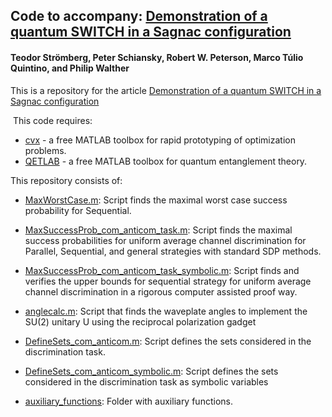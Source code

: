 ## Code to accompany: [Demonstration of a quantum SWITCH in a Sagnac configuration](https://arxiv.org/abs/2211.12540)

#### Teodor Strömberg, Peter Schiansky, Robert W. Peterson, Marco Túlio Quintino, and Philip Walther


This is a repository for the article [Demonstration of a quantum SWITCH in a Sagnac configuration](https://arxiv.org/abs/2211.12540)

 This code requires:
- [cvx](http://cvxr.com/) - a free MATLAB toolbox for rapid prototyping of optimization problems.
- [QETLAB](http://www.qetlab.com/) - a free MATLAB toolbox for quantum entanglement theory.

This repository consists of:

- [MaxWorstCase.m](https://github.com/mtcq/SagnacQuantumSwitch/blob/main/MaxWorstCase.m):
Script finds the maximal worst case success probability for Sequential.

- [MaxSuccessProb_com_anticom_task.m](https://github.com/mtcq/SagnacQuantumSwitch/blob/main/MaxSuccessProb_com_anticom_task.m):
Script finds the maximal success probabilities for uniform average channel discrimination for Parallel, Sequential, and general strategies with standard SDP methods.

- [MaxSuccessProb_com_anticom_task_symbolic.m](https://github.com/mtcq/SagnacQuantumSwitch/blob/main/MaxSuccessProb_com_anticom_task_symbolic.m):
Script finds and verifies the upper bounds for sequential strategy for uniform average channel discrimination in a rigorous computer assisted proof way.

- [anglecalc.m](https://github.com/mtcq/SagnacQuantumSwitch/blob/main/anglecalc.py):
Script that finds the waveplate angles to implement the SU(2) unitary U using the reciprocal polarization gadget 

- [DefineSets_com_anticom.m](https://github.com/mtcq/SagnacQuantumSwitch/blob/main/DefineSets_com_anticom.m):
Script defines the sets considered in the discrimination task.

- [DefineSets_com_anticom_symbolic.m](https://github.com/mtcq/SagnacQuantumSwitch/blob/main/DefineSets_com_anticom_symbolic.m):
Script defines the sets considered in the discrimination task as symbolic variables

- [auxiliary_functions](https://github.com/mtcq/SagnacQuantumSwitch/tree/main/auxiliary_functions):
Folder with auxiliary functions.
